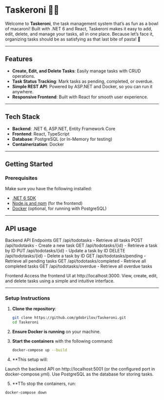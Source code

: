 # Taskeroni 📝🍝

Welcome to **Taskeroni**, the task management system that’s as fun as a bowl of macaroni! Built with .NET 6 and React, Taskeroni makes it easy to add, edit, delete, and manage your tasks, all in one place. Because let’s face it, organizing tasks should be as satisfying as that last bite of pasta! 🍲

---

## Features

- **Create, Edit, and Delete Tasks**: Easily manage tasks with CRUD operations.
- **Task Status Tracking**: Mark tasks as pending, completed, or overdue.
- **Simple REST API**: Powered by ASP.NET and Docker, so you can run it anywhere.
- **Responsive Frontend**: Built with React for smooth user experience.

---

## Tech Stack

- **Backend**: .NET 6, ASP.NET, Entity Framework Core
- **Frontend**: React, TypeScript
- **Database**: PostgreSQL (or In-Memory for testing)
- **Containerization**: Docker

---

## Getting Started

### Prerequisites

Make sure you have the following installed:

- [.NET 6 SDK](https://dotnet.microsoft.com/download/dotnet/6.0)
- [Node.js and npm](https://nodejs.org/) (for the frontend)
- [Docker](https://www.docker.com/) (optional, for running with PostgreSQL)

---

## API usage

Backend API Endpoints
GET /api/todotasks - Retrieve all tasks
POST /api/todotasks - Create a new task
GET /api/todotasks/{id} - Retrieve a task by ID
PUT /api/todotasks/{id} - Update a task by ID
DELETE /api/todotasks/{id} - Delete a task by ID
GET /api/todotasks/pending - Retrieve all pending tasks
GET /api/todotasks/completed - Retrieve all completed tasks
GET /api/todotasks/overdue - Retrieve all overdue tasks

Frontend
Access the frontend UI at http://localhost:3000.
View, create, edit, and delete tasks using a simple and intuitive interface.

---

### Setup Instructions

1. **Clone the repository**:
   ```bash
   git clone https://github.com/gdobrilov/Taskeroni.git
   cd Taskeroni

2. **Ensure Docker is running** on your machine.

3. **Start the containers** with the following command:
   ```bash
   docker-compose up --build

4. **This setup will:

  Launch the backend API on http://localhost:5001 (or the configured port in docker-compose.yml).
  Use PostgreSQL as the database for storing tasks.

5. **TTo stop the containers, run:
  ```bash
  docker-compose down
